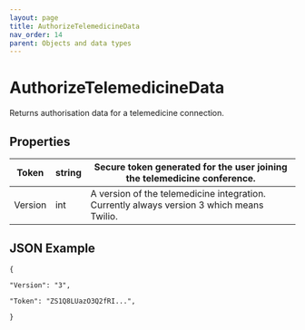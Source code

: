 ```yaml
---
layout: page
title: AuthorizeTelemedicineData
nav_order: 14
parent: Objects and data types
---
```


# AuthorizeTelemedicineData

Returns authorisation data for a telemedicine connection.

## Properties

| Token | string | Secure token generated for the user joining the telemedicine conference. |
| --- | --- | --- |
| Version | int | A version of the telemedicine integration. Currently always version 3 which means Twilio. |

## JSON Example

```
{

"Version": "3",

"Token": "ZS1Q8LUazO3Q2fRI...",

}
```
